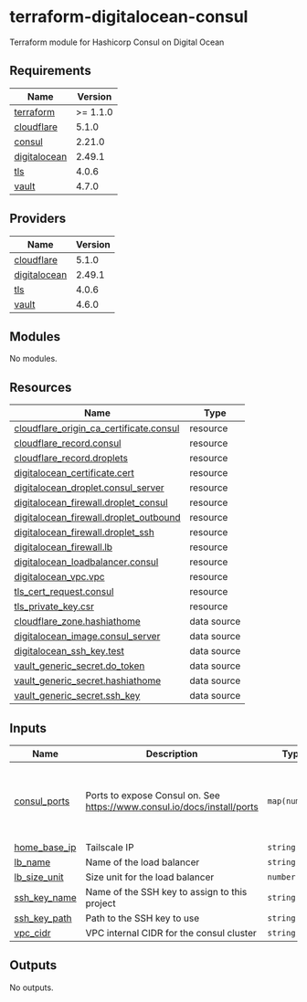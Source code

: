 # terraform-digitalocean-consul
Terraform module for Hashicorp Consul on Digital Ocean

<!-- BEGIN_TF_DOCS -->
## Requirements

| Name | Version |
|------|---------|
| <a name="requirement_terraform"></a> [terraform](#requirement\_terraform) | >= 1.1.0 |
| <a name="requirement_cloudflare"></a> [cloudflare](#requirement\_cloudflare) | 5.1.0 |
| <a name="requirement_consul"></a> [consul](#requirement\_consul) | 2.21.0 |
| <a name="requirement_digitalocean"></a> [digitalocean](#requirement\_digitalocean) | 2.49.1 |
| <a name="requirement_tls"></a> [tls](#requirement\_tls) | 4.0.6 |
| <a name="requirement_vault"></a> [vault](#requirement\_vault) | 4.7.0 |

## Providers

| Name | Version |
|------|---------|
| <a name="provider_cloudflare"></a> [cloudflare](#provider\_cloudflare) | 5.1.0 |
| <a name="provider_digitalocean"></a> [digitalocean](#provider\_digitalocean) | 2.49.1 |
| <a name="provider_tls"></a> [tls](#provider\_tls) | 4.0.6 |
| <a name="provider_vault"></a> [vault](#provider\_vault) | 4.6.0 |

## Modules

No modules.

## Resources

| Name | Type |
|------|------|
| [cloudflare_origin_ca_certificate.consul](https://registry.terraform.io/providers/cloudflare/cloudflare/5.1.0/docs/resources/origin_ca_certificate) | resource |
| [cloudflare_record.consul](https://registry.terraform.io/providers/cloudflare/cloudflare/5.1.0/docs/resources/record) | resource |
| [cloudflare_record.droplets](https://registry.terraform.io/providers/cloudflare/cloudflare/5.1.0/docs/resources/record) | resource |
| [digitalocean_certificate.cert](https://registry.terraform.io/providers/digitalocean/digitalocean/2.49.1/docs/resources/certificate) | resource |
| [digitalocean_droplet.consul_server](https://registry.terraform.io/providers/digitalocean/digitalocean/2.49.1/docs/resources/droplet) | resource |
| [digitalocean_firewall.droplet_consul](https://registry.terraform.io/providers/digitalocean/digitalocean/2.49.1/docs/resources/firewall) | resource |
| [digitalocean_firewall.droplet_outbound](https://registry.terraform.io/providers/digitalocean/digitalocean/2.49.1/docs/resources/firewall) | resource |
| [digitalocean_firewall.droplet_ssh](https://registry.terraform.io/providers/digitalocean/digitalocean/2.49.1/docs/resources/firewall) | resource |
| [digitalocean_firewall.lb](https://registry.terraform.io/providers/digitalocean/digitalocean/2.49.1/docs/resources/firewall) | resource |
| [digitalocean_loadbalancer.consul](https://registry.terraform.io/providers/digitalocean/digitalocean/2.49.1/docs/resources/loadbalancer) | resource |
| [digitalocean_vpc.vpc](https://registry.terraform.io/providers/digitalocean/digitalocean/2.49.1/docs/resources/vpc) | resource |
| [tls_cert_request.consul](https://registry.terraform.io/providers/hashicorp/tls/4.0.6/docs/resources/cert_request) | resource |
| [tls_private_key.csr](https://registry.terraform.io/providers/hashicorp/tls/4.0.6/docs/resources/private_key) | resource |
| [cloudflare_zone.hashiathome](https://registry.terraform.io/providers/cloudflare/cloudflare/5.1.0/docs/data-sources/zone) | data source |
| [digitalocean_image.consul_server](https://registry.terraform.io/providers/digitalocean/digitalocean/2.49.1/docs/data-sources/image) | data source |
| [digitalocean_ssh_key.test](https://registry.terraform.io/providers/digitalocean/digitalocean/2.49.1/docs/data-sources/ssh_key) | data source |
| [vault_generic_secret.do_token](https://registry.terraform.io/providers/hashicorp/vault/4.7.0/docs/data-sources/generic_secret) | data source |
| [vault_generic_secret.hashiathome](https://registry.terraform.io/providers/hashicorp/vault/4.7.0/docs/data-sources/generic_secret) | data source |
| [vault_generic_secret.ssh_key](https://registry.terraform.io/providers/hashicorp/vault/4.7.0/docs/data-sources/generic_secret) | data source |

## Inputs

| Name | Description | Type | Default | Required |
|------|-------------|------|---------|:--------:|
| <a name="input_consul_ports"></a> [consul\_ports](#input\_consul\_ports) | Ports to expose Consul on. See https://www.consul.io/docs/install/ports | `map(number)` | <pre>{<br/>  "dns": 8600,<br/>  "http": 8500,<br/>  "serf-lan": 8301,<br/>  "server": 8300<br/>}</pre> | no |
| <a name="input_home_base_ip"></a> [home\_base\_ip](#input\_home\_base\_ip) | Tailscale IP | `string` | n/a | yes |
| <a name="input_lb_name"></a> [lb\_name](#input\_lb\_name) | Name of the load balancer | `string` | `"consul-lb"` | no |
| <a name="input_lb_size_unit"></a> [lb\_size\_unit](#input\_lb\_size\_unit) | Size unit for the load balancer | `number` | `1` | no |
| <a name="input_ssh_key_name"></a> [ssh\_key\_name](#input\_ssh\_key\_name) | Name of the SSH key to assign to this project | `string` | `"consul-key"` | no |
| <a name="input_ssh_key_path"></a> [ssh\_key\_path](#input\_ssh\_key\_path) | Path to the SSH key to use | `string` | `"~/.ssh/dokey.pub"` | no |
| <a name="input_vpc_cidr"></a> [vpc\_cidr](#input\_vpc\_cidr) | VPC internal CIDR for the consul cluster | `string` | `"10.10.20.0/24"` | no |

## Outputs

No outputs.
<!-- END_TF_DOCS -->